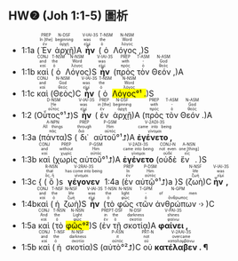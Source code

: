 ## HW❷ (Joh 1:1-5) 圖析
- <rt>1:1a</rt> (<RUBY><ruby><ruby>Ἐν<rt>ἐν</rt></ruby><rt>In [the]</rt></ruby><rt>PREP</rt></RUBY> <RUBY><ruby><ruby>ἀρχῇ<rt>ἀρχή</rt></ruby><rt>beginning</rt></ruby><rt>N-DSF</rt></RUBY>)A <RUBY><ruby><ruby><strong>ἦν</strong><rt>εἰμί</rt></ruby><rt>was</rt></ruby><rt>V-IAI-3S</rt></RUBY> (<RUBY><ruby><ruby>ὁ<rt>ὁ</rt></ruby><rt>the</rt></ruby><rt>T-NSM</rt></RUBY> <RUBY><ruby><ruby>Λόγος ,<rt>λόγος</rt></ruby><rt>Word</rt></ruby><rt>N-NSM</rt></RUBY>)S
- <rt>1:1b</rt> <RUBY><ruby><ruby>καὶ<rt>καί</rt></ruby><rt>and</rt></ruby><rt>CONJ</rt></RUBY> (<RUBY><ruby><ruby>ὁ<rt>ὁ</rt></ruby><rt>the</rt></ruby><rt>T-NSM</rt></RUBY> <RUBY><ruby><ruby>Λόγος<rt>λόγος</rt></ruby><rt>Word</rt></ruby><rt>N-NSM</rt></RUBY>)S <RUBY><ruby><ruby><strong>ἦν</strong><rt>εἰμί</rt></ruby><rt>was</rt></ruby><rt>V-IAI-3S</rt></RUBY> (<RUBY><ruby><ruby>πρὸς<rt>πρός</rt></ruby><rt>with</rt></ruby><rt>PREP</rt></RUBY> <RUBY><ruby><ruby>τὸν<rt>ὁ</rt></ruby><rt>-</rt></ruby><rt>T-ASM</rt></RUBY> <RUBY><ruby><ruby>Θεόν ,<rt>θεός</rt></ruby><rt>God</rt></ruby><rt>N-ASM</rt></RUBY>)A 
- <rt>1:1c</rt> <RUBY><ruby><ruby>καὶ<rt>καί</rt></ruby><rt>and</rt></ruby><rt>CONJ</rt></RUBY> (<RUBY><ruby><ruby>Θεὸς<rt>θεός</rt></ruby><rt>God</rt></ruby><rt>N-NSM</rt></RUBY>)C <RUBY><ruby><ruby><strong>ἦν</strong><rt>εἰμί</rt></ruby><rt>was</rt></ruby><rt>V-IAI-3S</rt></RUBY> (<RUBY><ruby><ruby>ὁ<rt>ὁ</rt></ruby><rt>the</rt></ruby><rt>T-NSM</rt></RUBY> <RUBY><ruby><ruby><mark>Λόγος°¹ .</mark><rt>λόγος</rt></ruby><rt>Word</rt></ruby><rt>N-NSM</rt></RUBY>)S 
- <rt>1:2</rt> (<RUBY><ruby><ruby>Οὗτος°¹⮥<rt>οὗτος</rt></ruby><rt>He</rt></ruby><rt>D-NSM</rt></RUBY>)S <RUBY><ruby><ruby><strong>ἦν</strong><rt>εἰμί</rt></ruby><rt>was</rt></ruby><rt>V-IAI-3S</rt></RUBY> (<RUBY><ruby><ruby>ἐν<rt>ἐν</rt></ruby><rt>in [the]</rt></ruby><rt>PREP</rt></RUBY> <RUBY><ruby><ruby>ἀρχῇ<rt>ἀρχή</rt></ruby><rt>beginning</rt></ruby><rt>N-DSF</rt></RUBY>)A (<RUBY><ruby><ruby>πρὸς<rt>πρός</rt></ruby><rt>with</rt></ruby><rt>PREP</rt></RUBY> <RUBY><ruby><ruby>τὸν<rt>ὁ</rt></ruby><rt>-</rt></ruby><rt>T-ASM</rt></RUBY> <RUBY><ruby><ruby>Θεόν .<rt>θεός</rt></ruby><rt>God</rt></ruby><rt>N-ASM</rt></RUBY>)A 
- <rt>1:3a</rt> (<RUBY><ruby><ruby>πάντα<rt>πᾶς</rt></ruby><rt>All things</rt></ruby><rt>A-NPN</rt></RUBY>)S (<RUBY><ruby><ruby>δι᾽<rt>διά</rt></ruby><rt>through</rt></ruby><rt>PREP</rt></RUBY> <RUBY><ruby><ruby>αὐτοῦ°¹⮥<rt>αὐτός</rt></ruby><rt>Him</rt></ruby><rt>P-GSM</rt></RUBY>)A <RUBY><ruby><ruby><strong>ἐγένετο ,</strong><rt>γίνομαι</rt></ruby><rt>came into being</rt></ruby><rt>V-2ADI-3S</rt></RUBY> 
- <rt>1:3b</rt> <RUBY><ruby><ruby>καὶ<rt>καί</rt></ruby><rt>and</rt></ruby><rt>CONJ</rt></RUBY> (<RUBY><ruby><ruby>χωρὶς<rt>χωρίς</rt></ruby><rt>without</rt></ruby><rt>PREP</rt></RUBY> <RUBY><ruby><ruby>αὐτοῦ°¹⮥<rt>αὐτός</rt></ruby><rt>Him</rt></ruby><rt>P-GSM</rt></RUBY>)A <RUBY><ruby><ruby><strong>ἐγένετο</strong><rt>γίνομαι</rt></ruby><rt>came into being</rt></ruby><rt>V-2ADI-3S</rt></RUBY> (<RUBY><ruby><ruby>οὐδὲ<rt>οὐδέ</rt></ruby><rt>not even</rt></ruby><rt>CONJ-N</rt></RUBY> <RUBY><ruby><ruby>ἕν .<rt>εἷς</rt></ruby><rt>one [thing]</rt></ruby><rt>A-NSN</rt></RUBY>)S 
- <rt>1:3c</rt> { (<RUBY><ruby><ruby>ὃ<rt>ὅς, ἥ</rt></ruby><rt>that</rt></ruby><rt>R-NSN</rt></RUBY>)s <RUBY><ruby><ruby><strong>γέγονεν</strong><rt>γίνομαι</rt></ruby><rt>has come into being</rt></ruby><rt>V-2RAI-3S</rt></RUBY> <rt>1:4a</rt> (<RUBY><ruby><ruby>ἐν<rt>ἐν</rt></ruby><rt>In</rt></ruby><rt>PREP</rt></RUBY> <RUBY><ruby><ruby>αὐτῷ°¹⮥<rt>αὐτός</rt></ruby><rt>Him</rt></ruby><rt>P-DSM</rt></RUBY>)a }S (<RUBY><ruby><ruby>ζωὴ<rt>ζωή</rt></ruby><rt>life</rt></ruby><rt>N-NSF</rt></RUBY>)C <RUBY><ruby><ruby><strong>ἦν ,</strong><rt>εἰμί</rt></ruby><rt>was</rt></ruby><rt>V-IAI-3S</rt></RUBY> 
- <rt>1:4b</rt><RUBY><ruby><ruby>καὶ<rt>καί</rt></ruby><rt>and</rt></ruby><rt>CONJ</rt></RUBY> (<RUBY><ruby><ruby>ἡ<rt>ὁ</rt></ruby><rt>the</rt></ruby><rt>T-NSF</rt></RUBY> <RUBY><ruby><ruby>ζωὴ<rt>ζωή</rt></ruby><rt>life</rt></ruby><rt>N-NSF</rt></RUBY>)S <RUBY><ruby><ruby><strong>ἦν</strong><rt>εἰμί</rt></ruby><rt>was</rt></ruby><rt>V-IAI-3S</rt></RUBY> (<RUBY><ruby><ruby>τὸ<rt>ὁ</rt></ruby><rt>the</rt></ruby><rt>T-NSN</rt></RUBY> <RUBY><ruby><ruby>φῶς<rt>φῶς</rt></ruby><rt>light</rt></ruby><rt>N-NSN</rt></RUBY> ‹<RUBY><ruby><ruby>τῶν<rt>ὁ</rt></ruby><rt>-</rt></ruby><rt>T-GPM</rt></RUBY> <RUBY><ruby><ruby>ἀνθρώπων ·<rt>ἄνθρωπος</rt></ruby><rt>of men</rt></ruby><rt>N-GPM</rt></RUBY>› )C 
- <rt>1:5a</rt> <RUBY><ruby><ruby>καὶ<rt>καί</rt></ruby><rt>And</rt></ruby><rt>CONJ</rt></RUBY> (<RUBY><ruby><ruby>τὸ<rt>ὁ</rt></ruby><rt>the</rt></ruby><rt>T-NSN</rt></RUBY> <RUBY><ruby><ruby><mark>φῶς°²</mark><rt>φῶς</rt></ruby><rt>Light</rt></ruby><rt>N-NSN</rt></RUBY>)S (<RUBY><ruby><ruby>ἐν<rt>ἐν</rt></ruby><rt>in</rt></ruby><rt>PREP</rt></RUBY> <RUBY><ruby><ruby>τῇ<rt>ὁ</rt></ruby><rt>the</rt></ruby><rt>T-DSF</rt></RUBY> <RUBY><ruby><ruby>σκοτίᾳ<rt>σκοτία</rt></ruby><rt>darkness</rt></ruby><rt>N-DSF</rt></RUBY>)A <RUBY><ruby><ruby><strong>φαίνει ,</strong><rt>φαίνω</rt></ruby><rt>shines</rt></ruby><rt>V-PAI-3S</rt></RUBY> 
- <rt>1:5b</rt> <RUBY><ruby><ruby>καὶ<rt>καί</rt></ruby><rt>and</rt></ruby><rt>CONJ</rt></RUBY> (<RUBY><ruby><ruby>ἡ<rt>ὁ</rt></ruby><rt>the</rt></ruby><rt>T-NSF</rt></RUBY> <RUBY><ruby><ruby>σκοτία<rt>σκοτία</rt></ruby><rt>darkness</rt></ruby><rt>N-NSF</rt></RUBY>)S (<RUBY><ruby><ruby>αὐτὸ°²⮥<rt>αὐτός</rt></ruby><rt>it</rt></ruby><rt>P-ASN</rt></RUBY>)C <RUBY><ruby><ruby>οὐ<rt>οὐ</rt></ruby><rt>not</rt></ruby><rt>PRT-N</rt></RUBY> <RUBY><ruby><ruby><strong>κατέλαβεν . ¶</strong><rt>καταλαμβάνω</rt></ruby><rt>overcame</rt></ruby><rt>V-2AAI-3S</rt></RUBY>